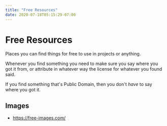```yaml
---
title: "Free Resources"
date: 2020-07-18T05:15:29-07:00
---
```


# Free Resources

Places you can find things for free to use in projects or anything.

Whenever you find something you need to make sure you say where you got it from,
or attribute in whatever way the license for whatever you found said.

If you find something that's Public Domain, then you don't *have* to say where
you got it.

## Images

- https://free-images.com/
